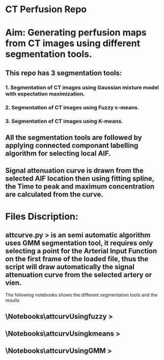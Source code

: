 # CT Perfusion Repo
# Aim: Generating perfusion maps from CT images using different segmentation tools.

## This repo has 3 segmentation tools:

### 1. Segmentation of CT images using Gaussian mixture model with expectation maximization.
### 2. Segmentation of CT images using Fuzzy c-means.
### 3. Segmentation of CT images using K-means. 

## All the segmentation tools are followed by applying connected componant labelling algorithm for selecting local AIF. 

## Signal attenuation curve is drawn from the selected AIF location then using fitting spline, the Time to peak and maximum concentration are calculated from the curve. 


# Files Discription:

## attcurve.py > is an semi automatic algorithm uses GMM segmentation tool, it requires only selecting a point for the Arterial Input Function on the first frame of the loaded file, thus the script will draw automatically the signal attenuation curve from the selected artery or vien. 

The following notebooks shows the different segmentation tools and the results 
## \Notebooks\attcurvUsingfuzzy > 
## \Notebooks\attcurvUsingkmeans > 
## \Notebooks\attcurvUsingGMM > 

